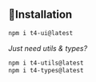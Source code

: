 <h2>🔨Installation</h2>

```bash
npm i t4-ui@latest
```

*Just need utils & types?*

```bash
npm i t4-utils@latest 
npm i t4-types@latest
```

